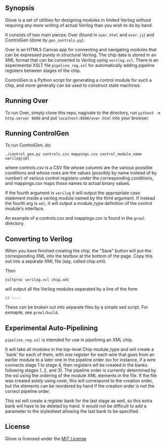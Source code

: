 ## Synopsis

Glove is a set of utilities for designing modules in limited Verilog
without requiring any more writing of actual Verilog than you wish to
do by hand.

It consists of two main pieces: Over (found in `over.html` and
`over.js`) and ControlGen (done by `gen_controls.py`).

Over is an HTML5 Canvas app for connecting and navigating modules that
can be expressed purely in structural Verilog.  The chip data is
stored in an XML format that can be converted to Verilog using
`verilog.xsl`.  There is an experimental XSLT file `pipeline_reg.xsl`
for automatically adding pipeline registers between stages of the
chip.

ControlGen is a Python script for generating a control module for such
a chip, and more generally can be used to construct state machines.

## Running Over

To run Over, simply clone this repo, nagivate to the directory, run
`python3 -m http.server 8888` and put `localhost:8888/over.html` into
your browser.

## Running ControlGen

To run ControlGen, do:

```
./control_gen.py controls.csv mappings.csv control_module_name verilog|xml
```

where controls.csv is a CSV file whose columns are the various
possible conditions and whose rows are the values (possibly by name
instead of by number) of various control registers under the
corresponding conditions, and mappings.csv maps those names to actual
binary values.

If the fourth argument is `verilog` it will output the appropriate
case statement inside a verilog module named by the third argument.
If instead the fourth arg is `xml`, it will output a module_type
definition of the control module's interface.

An example of a controls.csv and mappings.csv is found in the `growl`
directory.

## Converting to Verilog

When you have finished creating the chip, the "Save" button will put
the corresponding XML into the textbox at the bottom of the page.
Copy this out into a separate XML file (say, called chip.xml).

Then

```
xsltproc verilog.xsl chip.xml
```

will output all the Verilog modules separated by a line of the form

```
// ----
```

These can be broken out into separate files by a simple sed script.
For exmaple, see `growl/build`.

## Experimental Auto-Pipelining

`pipeline_reg.xsl` is intended for use in pipelining an XML chip.

It will take all modules in the top-level Chip module_type and will
create a `bank' for each of them, with one register for each wire that
goes from an earlier module to a later one in the pipeline order (so
for instance, if a wire connects stage 1 to stage 4, then registers
wll be created in the banks following stages 1, 2, and 3).  The
pipeline order is currently determined by the xsl using the ordering
of the module XML elements in the file.  If the file was created
solely using rover, this will correspond to the creation order, but
the elements can be reordered by hand if the creation order is not the
correct pipeline order.

This xsl will create a register bank for the last stage as well, so
this extra bank will have to be deleted by hand.  It would not be
difficult to add a parameter to the stylesheet allowing the last bank
to be specified.  

## License

Glove is licensed under the [MIT License](http://opensource.org/licenses/MIT)

</pre></body></html>
